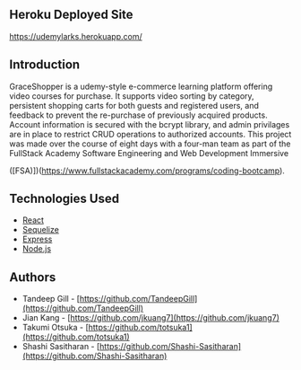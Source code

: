 ## Heroku Deployed Site
https://udemylarks.herokuapp.com/

## Introduction
GraceShopper is a udemy-style e-commerce learning platform offering video courses for purchase. It supports video sorting by category, persistent shopping carts for both guests and registered users, and feedback to prevent the re-purchase of previously acquired products. Account information is secured with the bcrypt library, and admin privilages are in place to restrict CRUD operations to authorized accounts. This project was made over the course of eight days with a four-man team as part of the FullStack Academy Software Engineering and Web Development Immersive 

([FSA)])(https://www.fullstackacademy.com/programs/coding-bootcamp).

## Technologies Used
- [React](https://reactjs.org//) 
- [Sequelize](https://sequelize.org/)
- [Express](https://expressjs.com/) 
- [Node.js](https://nodejs.org/en/) 

## Authors
 - Tandeep Gill - [https://github.com/TandeepGill](https://github.com/TandeepGill)
 - Jian Kang - [https://github.com/jkuang7](https://github.com/jkuang7)
 - Takumi Otsuka - [https://github.com/totsuka1](https://github.com/totsuka1)
 - Shashi Sasitharan - [https://github.com/Shashi-Sasitharan](https://github.com/Shashi-Sasitharan)
